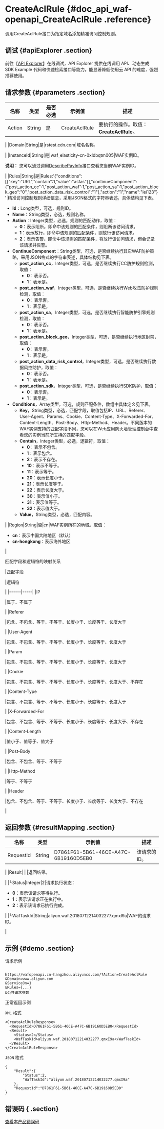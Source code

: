 # CreateAclRule {#doc_api_waf-openapi_CreateAclRule .reference}

调用CreateAclRule接口为指定域名添加精准访问控制规则。

## 调试 {#apiExplorer .section}

前往【[API Explorer](https://api.aliyun.com/#product=waf-openapi&api=CreateAclRule)】在线调试，API Explorer 提供在线调用 API、动态生成 SDK Example 代码和快速检索接口等能力，能显著降低使用云 API 的难度，强烈推荐使用。

## 请求参数 {#parameters .section}

|名称|类型|是否必选|示例值|描述|
|--|--|----|---|--|
|Action|String|是|CreateAclRule|要执行的操作。取值：**CreateAclRule**。

 |
|Domain|String|是|rstest.cdn.com|域名名称。

 |
|InstanceId|String|是|waf\_elasticity-cn-0xldbqtm005|WAF实例ID。

 **说明：** 您可以通过调用[DescribePayInfo](~~86651~~)接口查看您当前WAF实例ID。

 |
|Rules|String|是|Rules:'\{"conditions":\[\{"key":"URL","contain":1,"value":"asfas"\}\],"continueComponent":\{"post\_action\_cc":1,"post\_action\_waf":1,"post\_action\_sa":1,"post\_action\_block\_geo":"0","post\_action\_data\_risk\_control":"1"\},"action":"1","name":"lei123"\}'|精准访问控制规则详细信息，采用JSON格式的字符串表述，具体结构见下表。

 -   **Id**：Long类型，可选，规则ID。
-   **Name**：String类型，必选，规则名称。
-   **Action**：Integer类型，必选，规则的匹配动作，取值：
    -   **0**：表示阻断，即命中该规则的匹配条件，则阻断该访问请求。
    -   **1**：表示放行，即命中该规则的匹配条件，则放行该访问请求。
    -   **2**：表示告警，即命中该规则的匹配条件，将放行该访问请求，但会记录该请求并告警。
-   **ContinueComponent**：String类型，可选，是否继续执行其它WAF防护策略，采用JSON格式的字符串表述，具体结构见下表。
    -   **post\_action\_cc**，Integer类型，可选，是否继续执行CC防护规则检测，取值：
        -   **0**：表示否。
        -   **1**：表示是。
    -   **post\_action\_waf**，Integer类型，可选，是否继续执行Web攻击防护规则检测，取值：
        -   **0**：表示否。
        -   **1**：表示是。
    -   **post\_action\_sa**，Integer类型，可选，是否继续执行智能防护引擎规则检测，取值：
        -   **0**：表示否。
        -   **1**：表示是。
    -   **post\_action\_block\_geo**，Integer类型，可选，是否继续执行地区封禁，取值：
        -   **0**：表示否。
        -   **1**：表示是。
    -   **post\_action\_data\_risk\_control**，Integer类型，可选，是否继续执行数据风控防护，取值：
        -   **0**：表示否。
        -   **1**：表示是。
    -   **post\_action\_sdk**，Integer类型，可选，是否继续执行SDK防护，取值：
        -   **0**：表示否。
        -   **1**：表示是。
-   **Conditions**，Array类型，可选，规则匹配条件，数组中具体定义见下表。
    -   **Key**，String类型，必选，匹配字段，取值包括IP、URL、Referer、User-Agent、Params、Cookie、Content-Type、X-Forwarded-For、Content-Length、Post-Body、Http-Method、Header。不同版本的WAF实例支持的匹配字段不同，您可以在Web应用防火墙管理控制台中查看您的实例当前所支持的匹配字段。
    -   **Contain**，Integer类型，必选，逻辑符，取值：
        -   **0**：表示不包含。
        -   **1**：表示包含。
        -   **2**：表示不存在。
        -   **10**：表示不等于。
        -   **11**：表示等于。
        -   **20**：表示长度小于。
        -   **21**：表示长度等于。
        -   **22**：表示长度大于。
        -   **30**：表示值小于。
        -   **31**：表示值等于。
        -   **32**：表示值大于。
    -   **Value**，String类型，必选，匹配内容。

 |
|Region|String|否|cn|WAF实例所在的地域。取值：

 -   **cn**：表示中国大陆地区（默认）
-   **cn-hongkong**：表示海外地区

 |

匹配字段和逻辑符的映射关系

|匹配字段

|逻辑符

|
|------|-----|
|IP

|属于、不属于

|
|Referer

|包含、不包含、等于、不等于、长度小于、长度等于、长度大于

|
|User-Agent

|包含、不包含、等于、不等于、长度小于、长度等于、长度大于

|
|Param

|包含、不包含、等于、不等于、长度小于、长度等于、长度大于

|
|Cookie

|包含、不包含、等于、不等于、长度小于、长度等于、长度大于、不存在

|
|Content-Type

|包含、不包含、等于、不等于、长度小于、长度等于、长度大于

|
|X-Forwarded-For

|包含、不包含、等于、不等于、长度小于、长度等于、长度大于、不存在

|
|Content-Length

|值小于、值等于、值大于

|
|Post-Body

|包含、不包含、等于、不等于

|
|Http-Method

|等于、不等于

|
|Header

|包含、不包含、等于、不等于、长度小于、长度等于、长度大于、不存在

|

## 返回参数 {#resultMapping .section}

|名称|类型|示例值|描述|
|--|--|---|--|
|RequestId|String|D7861F61-5B61-46CE-A47C-6B19160D5EB0|该请求的ID。

 |
|Result| | |返回结果。

 |
|└Status|Integer|2|请求执行状态：

 -   **0**：表示该请求等待执行。
-   **1**：表示该请求正在执行中。
-   **2**：表示该请求已执行完成。

 |
|└WafTaskId|String|aliyun.waf.20180712214032277.qmxI9a|WAF的请求ID。

 |

## 示例 {#demo .section}

请求示例

``` {#request_demo}

https://wafopenapi.cn-hangzhou.aliyuncs.com/?Action=CreateAclRule
&Domain=www.aliyun.com
&ServiceOn=1
&Rules={...}
&公共请求参数

```

正常返回示例

`XML` 格式

``` {#xml_return_success_demo}
<CreateAclRuleResponse>
  <RequestId>D7861F61-5B61-46CE-A47C-6B19160D5EB0</RequestId>
  <Result>
    <Status>2</Status>
    <WafTaskId>aliyun.waf.20180712214032277.qmxI9a</WafTaskId>
  </Result>
</CreateAclRuleResponse>

```

`JSON` 格式

``` {#json_return_success_demo}
{
	"Result":{
		"Status":2,
		"WafTaskId":"aliyun.waf.20180712214032277.qmxI9a"
	},
	"RequestId":"D7861F61-5B61-46CE-A47C-6B19160D5EB0"
}
```

## 错误码 { .section}

[查看本产品错误码](https://error-center.aliyun.com/status/product/waf-openapi)


